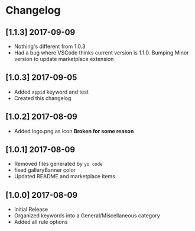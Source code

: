 # Changelog

## [1.1.3] 2017-09-09
* Nothing's different from 1.0.3
* Had a bug where VSCode thinks current version is 1.1.0. Bumping Minor version to update marketplace extension

## [1.0.3] 2017-09-05
* Added `appid` keyword and test
* Created this changelog

## [1.0.2] 2017-08-09
* Added logo.png as icon **Broken for some reason**

## [1.0.1] 2017-08-09
* Removed files generated by `yo code`
* fixed galleryBanner color
* Updated README and marketplace items

## [1.0.0] 2017-08-09
* Initial Release
* Organized keywords into a General/Miscellaneous category
* Added all rule options